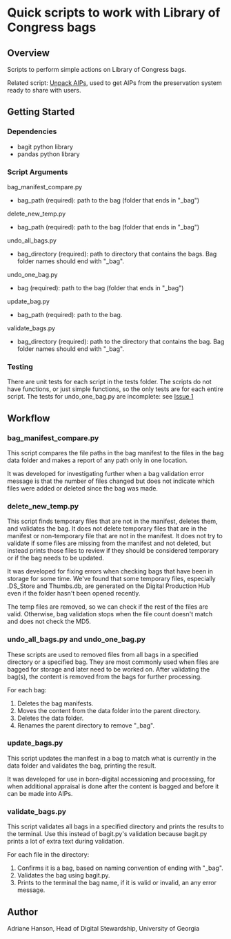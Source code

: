 # Quick scripts to work with Library of Congress bags

## Overview

Scripts to perform simple actions on Library of Congress bags.

Related script: [Unpack AIPs](https://github.com/uga-libraries/unpack-aips),
used to get AIPs from the preservation system ready to share with users.

## Getting Started

### Dependencies

- bagit python library
- pandas python library

### Script Arguments

bag_manifest_compare.py
* bag_path (required): path to the bag (folder that ends in "_bag")

delete_new_temp.py
* bag_path (required): path to the bag (folder that ends in "_bag")

undo_all_bags.py
* bag_directory (required): path to directory that contains the bags. Bag folder names should end with "_bag".

undo_one_bag.py
* bag (required): path to the bag (folder that ends in "_bag")

update_bag.py
* bag_path (required): path to the bag.

validate_bags.py
* bag_directory (required): path to the directory that contains the bag. Bag folder names should end with "_bag". 

### Testing

There are unit tests for each script in the tests folder.
The scripts do not have functions, or just simple functions, so the only tests are for each entire script.
The tests for undo_one_bag.py are incomplete: see [Issue 1](https://github.com/uga-libraries/bags/issues/1)

## Workflow

### bag_manifest_compare.py

This script compares the file paths in the bag manifest to the files in the bag data folder
and makes a report of any path only in one location.

It was developed for investigating further when a bag validation error message is that the number of files changed
but does not indicate which files were added or deleted since the bag was made.

### delete_new_temp.py

This script finds temporary files that are not in the manifest, deletes them, and validates the bag.
It does not delete temporary files that are in the manifest or non-temporary file that are not in the manifest.
It does not try to validate if some files are missing from the manifest and not deleted, 
but instead prints those files to review if they should be considered temporary or if the bag needs to be updated.

It was developed for fixing errors when checking bags that have been in storage for some time.
We've found that some temporary files, especially .DS_Store and Thumbs.db, are generated on the Digital Production Hub
even if the folder hasn't been opened recently.

The temp files are removed, so we can check if the rest of the files are valid.
Otherwise, bag validation stops when the file count doesn't match and does not check the MD5.

### undo_all_bags.py and undo_one_bag.py

These scripts are used to removed files from all bags in a specified directory or a specified bag.
They are most commonly used when files are bagged for storage and later need to be worked on.
After validating the bag(s), the content is removed from the bags for further processing.

For each bag:
1. Deletes the bag manifests.
2. Moves the content from the data folder into the parent directory.
3. Deletes the data folder.
4. Renames the parent directory to remove "_bag".

### update_bags.py

This script updates the manifest in a bag to match what is currently in the data folder
and validates the bag, printing the result.

It was developed for use in born-digital accessioning and processing,
for when additional appraisal is done after the content is bagged and before it can be made into AIPs.

### validate_bags.py

This script validates all bags in a specified directory and prints the results to the terminal.
Use this instead of bagit.py's validation because bagit.py prints a lot of extra text during validation.

For each file in the directory:
1. Confirms it is a bag, based on naming convention of ending with "_bag".
2. Validates the bag using bagit.py.
3. Prints to the terminal the bag name, if it is valid or invalid, an any error message.

## Author

Adriane Hanson, Head of Digital Stewardship, University of Georgia